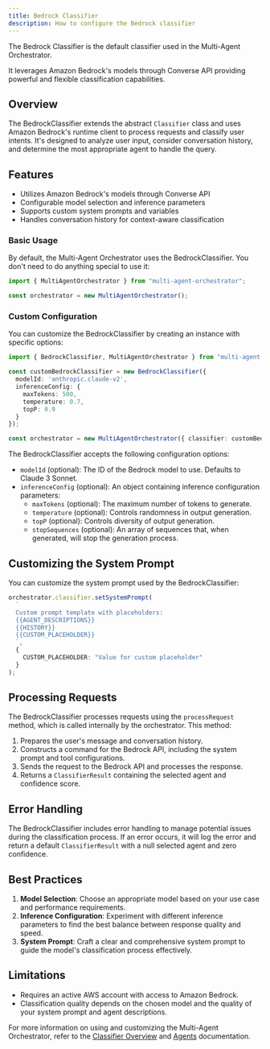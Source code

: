 ```yaml
---
title: Bedrock Classifier
description: How to configure the Bedrock classifier
---
```


The Bedrock Classifier is the default classifier used in the Multi-Agent Orchestrator. 

It leverages Amazon Bedrock's  models through Converse API providing powerful and flexible classification capabilities.

## Overview

The BedrockClassifier extends the abstract `Classifier` class and uses Amazon Bedrock's runtime client to process requests and classify user intents. It's designed to analyze user input, consider conversation history, and determine the most appropriate agent to handle the query.

## Features

- Utilizes Amazon Bedrock's models through Converse API 
- Configurable model selection and inference parameters
- Supports custom system prompts and variables
- Handles conversation history for context-aware classification


### Basic Usage

By default, the Multi-Agent Orchestrator uses the BedrockClassifier. You don't need to do anything special to use it:

```typescript
import { MultiAgentOrchestrator } from "multi-agent-orchestrator";

const orchestrator = new MultiAgentOrchestrator();
```

### Custom Configuration

You can customize the BedrockClassifier by creating an instance with specific options:

```typescript
import { BedrockClassifier, MultiAgentOrchestrator } from "multi-agent-orchestrator";

const customBedrockClassifier = new BedrockClassifier({
  modelId: 'anthropic.claude-v2',
  inferenceConfig: {
    maxTokens: 500,
    temperature: 0.7,
    topP: 0.9
  }
});

const orchestrator = new MultiAgentOrchestrator({ classifier: customBedrockClassifier });
```

The BedrockClassifier accepts the following configuration options:

- `modelId` (optional): The ID of the Bedrock model to use. Defaults to Claude 3 Sonnet.
- `inferenceConfig` (optional): An object containing inference configuration parameters:
  - `maxTokens` (optional): The maximum number of tokens to generate.
  - `temperature` (optional): Controls randomness in output generation.
  - `topP` (optional): Controls diversity of output generation.
  - `stopSequences` (optional): An array of sequences that, when generated, will stop the generation process.

## Customizing the System Prompt

You can customize the system prompt used by the BedrockClassifier:

```typescript
orchestrator.classifier.setSystemPrompt(
  `
  Custom prompt template with placeholders:
  {{AGENT_DESCRIPTIONS}}
  {{HISTORY}}
  {{CUSTOM_PLACEHOLDER}}
  `,
  {
    CUSTOM_PLACEHOLDER: "Value for custom placeholder"
  }
);
```

## Processing Requests

The BedrockClassifier processes requests using the `processRequest` method, which is called internally by the orchestrator. This method:

1. Prepares the user's message and conversation history.
2. Constructs a command for the Bedrock API, including the system prompt and tool configurations.
3. Sends the request to the Bedrock API and processes the response.
4. Returns a `ClassifierResult` containing the selected agent and confidence score.

## Error Handling

The BedrockClassifier includes error handling to manage potential issues during the classification process. If an error occurs, it will log the error and return a default `ClassifierResult` with a null selected agent and zero confidence.

## Best Practices

1. **Model Selection**: Choose an appropriate model based on your use case and performance requirements.
2. **Inference Configuration**: Experiment with different inference parameters to find the best balance between response quality and speed.
3. **System Prompt**: Craft a clear and comprehensive system prompt to guide the model's classification process effectively.

## Limitations

- Requires an active AWS account with access to Amazon Bedrock.
- Classification quality depends on the chosen model and the quality of your system prompt and agent descriptions.

For more information on using and customizing the Multi-Agent Orchestrator, refer to the [Classifier Overview](/multi-agent-orchestrator/classifier/overview) and [Agents](/multi-agent-orchestrator/agents/overview) documentation.
